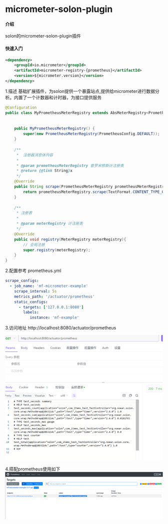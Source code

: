 # micrometer-solon-plugin

#### 介绍
solon的micrometer-solon-plugin插件

#### 快速入门

```xml
<dependency>
    <groupId>io.micrometer</groupId>
    <artifactId>micrometer-registry-{prometheus}</artifactId>
    <version>${micrometer.version}</version>
</dependency>
```
1.描述
基础扩展插件，为solon提供一个暴露站点,提供给micrometer进行数据分析。内置了一个计数器和计时器，为接口提供服务

```java
@Configuration
public class MyPrometheusMeterRegistry extends AbsMeterRegistry<PrometheusMeterRegistry> {


    public MyPrometheusMeterRegistry() {
        super(new PrometheusMeterRegistry(PrometheusConfig.DEFAULT));
    }

    /**
     *  注册器消息体内容
     *
     * @param prometheusMeterRegistry 普罗米修斯计注册表
     * @return {@link String}x
     */
    @Override
    public String scrape(PrometheusMeterRegistry prometheusMeterRegistry) {
        return prometheusMeterRegistry.scrape(TextFormat.CONTENT_TYPE_OPENMETRICS_100);
    }

    /**
     * 注册表
     *
     * @param meterRegistry 计注册表
     */
    @Override
    public void registry(MeterRegistry meterRegistry){
        // 全局注册
        super.registry(meterRegistry);
    }
}
```
2.配置参考
prometheus.yml
```yml
scrape_configs:
  - job_name: 'mf-micrometer-example'
    scrape_interval: 5s
    metrics_path: '/actuator/prometheus'
    static_configs:
      - targets: ['127.0.0.1:8080']
        labels:
           instance: 'mf-example'
```

3.访问地址
http://localhost:8080/actuator/prometheus

![img_1.png](img_1.png)

4.搭配prometheus使用如下
![img_2.png](img_2.png)
